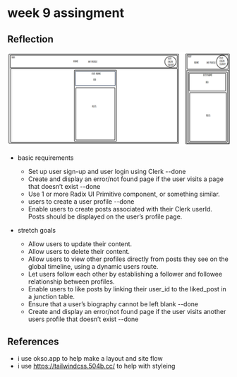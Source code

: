 # week 9 assingment

## Reflection

<img src="image-1.png" alt="phone & desktop"/>

- basic requirements

  - Set up user sign-up and user login using Clerk --done
  - Create and display an error/not found page if the user visits a page that doesn’t exist --done
  - Use 1 or more Radix UI Primitive component, or something similar.
  - users to create a user profile --done
  - Enable users to create posts associated with their Clerk userId. Posts should be displayed on the user’s profile page.

- stretch goals
  - Allow users to update their content.
  - Allow users to delete their content.
  - Allow users to view other profiles directly from posts they see on the global timeline, using a dynamic users route.
  - Let users follow each other by establishing a follower and followee relationship between profiles.
  - Enable users to like posts by linking their user_id to the liked_post in a junction table.
  - Ensure that a user’s biography cannot be left blank --done
  - Create and display an error/not found page if the user visits another users profile that doesn’t exist --done

## References

- i use okso.app to help make a layout and site flow
- i use https://tailwindcss.504b.cc/ to help with styleing
